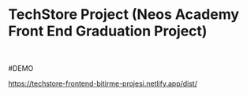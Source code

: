 # TechStore Project (Neos Academy Front End Graduation Project)


<br>

#DEMO

https://techstore-frontend-bitirme-projesi.netlify.app/dist/
